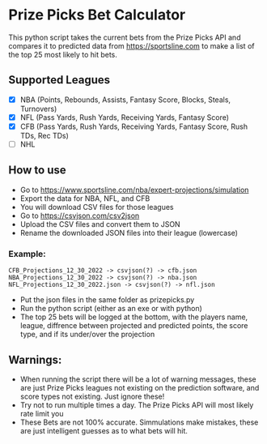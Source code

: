 # Prize Picks Bet Calculator
This python script takes the current bets from the Prize Picks API and compares it to predicted data
from https://sportsline.com to make a list of the top 25 most likely to hit bets.

## Supported Leagues
- [X] NBA (Points, Rebounds, Assists, Fantasy Score, Blocks, Steals, Turnovers)
- [X] NFL (Pass Yards, Rush Yards, Receiving Yards, Fantasy Score)
- [X] CFB (Pass Yards, Rush Yards, Receiving Yards, Fantasy Score, Rush TDs, Rec TDs)
- [ ] NHL

## How to use
 * Go to https://www.sportsline.com/nba/expert-projections/simulation
 * Export the data for NBA, NFL, and CFB
 * You will download CSV files for those leagues
 * Go to https://csvjson.com/csv2json
 * Upload the CSV files and convert them to JSON
 * Rename the downloaded JSON files into their league (lowercase)
 
 ### Example:
    CFB_Projections_12_30_2022 -> csvjson(?) -> cfb.json
    NBA_Projections_12_30_2022 -> csvjson(?) -> nba.json
    NFL_Projections_12_30_2022.json -> csvjson(?) -> nfl.json

  * Put the json files in the same folder as prizepicks.py
  * Run the python script (either as an exe or with python)
  * The top 25 bets will be logged at the bottom, with the players name, league, diffrence between
   projected and predicted points, the score type, and if its under/over the projection

## Warnings:
  * When running the script there will be a lot of warning messages, these are just Prize Picks
   leagues not existing on the prediction software, and score types not existing. Just ignore these!
  * Try not to run multiple times a day. The Prize Picks API will most likely rate limit you
  * These Bets are not 100% accurate. Simmulations make mistakes, these are just intelligent guesses
   as to what bets will hit.